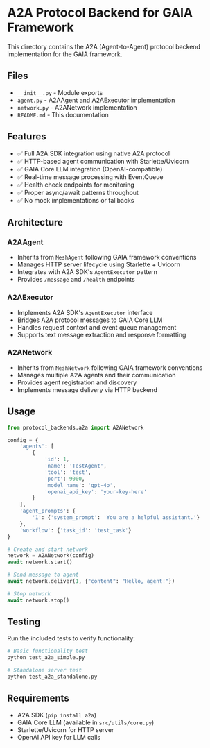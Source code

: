 # A2A Protocol Backend for GAIA Framework

This directory contains the A2A (Agent-to-Agent) protocol backend implementation for the GAIA framework.

## Files

- `__init__.py` - Module exports
- `agent.py` - A2AAgent and A2AExecutor implementation
- `network.py` - A2ANetwork implementation
- `README.md` - This documentation

## Features

- ✅ Full A2A SDK integration using native A2A protocol
- ✅ HTTP-based agent communication with Starlette/Uvicorn
- ✅ GAIA Core LLM integration (OpenAI-compatible)
- ✅ Real-time message processing with EventQueue
- ✅ Health check endpoints for monitoring
- ✅ Proper async/await patterns throughout
- ✅ No mock implementations or fallbacks

## Architecture

### A2AAgent
- Inherits from `MeshAgent` following GAIA framework conventions
- Manages HTTP server lifecycle using Starlette + Uvicorn
- Integrates with A2A SDK's `AgentExecutor` pattern
- Provides `/message` and `/health` endpoints

### A2AExecutor
- Implements A2A SDK's `AgentExecutor` interface
- Bridges A2A protocol messages to GAIA Core LLM
- Handles request context and event queue management
- Supports text message extraction and response formatting

### A2ANetwork
- Inherits from `MeshNetwork` following GAIA framework conventions
- Manages multiple A2A agents and their communication
- Provides agent registration and discovery
- Implements message delivery via HTTP backend

## Usage

```python
from protocol_backends.a2a import A2ANetwork

config = {
    'agents': [
        {
            'id': 1,
            'name': 'TestAgent',
            'tool': 'test',
            'port': 9000,
            'model_name': 'gpt-4o',
            'openai_api_key': 'your-key-here'
        }
    ],
    'agent_prompts': {
        '1': {'system_prompt': 'You are a helpful assistant.'}
    },
    'workflow': {'task_id': 'test_task'}
}

# Create and start network
network = A2ANetwork(config)
await network.start()

# Send message to agent
await network.deliver(1, {"content": "Hello, agent!"})

# Stop network
await network.stop()
```

## Testing

Run the included tests to verify functionality:

```bash
# Basic functionality test
python test_a2a_simple.py

# Standalone server test  
python test_a2a_standalone.py
```

## Requirements

- A2A SDK (`pip install a2a`)
- GAIA Core LLM (available in `src/utils/core.py`)
- Starlette/Uvicorn for HTTP server
- OpenAI API key for LLM calls
